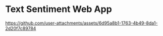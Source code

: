 # Text Sentiment Web App
 





https://github.com/user-attachments/assets/6d95a8b1-1763-4b49-8da1-2d20f7c89784


